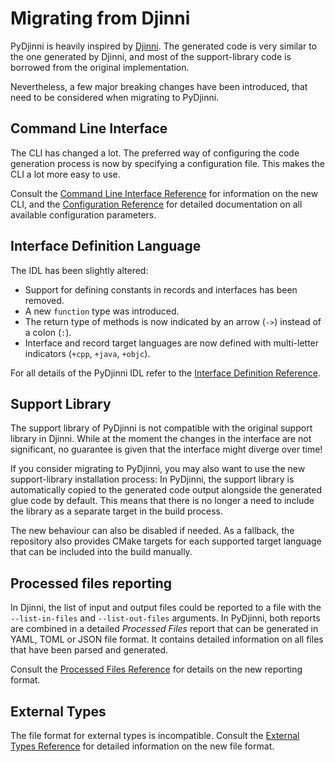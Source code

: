 # Migrating from Djinni

PyDjinni is heavily inspired by [Djinni](https://github.com/dropbox/djinni). The generated code is very similar to
the one generated by Djinni, and most of the support-library code is borrowed from the original implementation.

Nevertheless, a few major breaking changes have been introduced, that need to be considered when migrating to PyDjinni.

## Command Line Interface

The CLI has changed a lot. The preferred way of configuring the code generation process is now by specifying a
configuration file. This makes the CLI a lot more easy to use.

Consult the [Command Line Interface Reference](cli.md) for information on the new CLI, 
and the [Configuration Reference](config.md) for detailed documentation on all available configuration parameters.

## Interface Definition Language

The IDL has been slightly altered:

- Support for defining constants in records and interfaces has been removed.
- A new `function` type was introduced.
- The return type of methods is now indicated by an arrow (`->`) instead of a colon (`:`).
- Interface and record target languages are now defined with multi-letter indicators (`+cpp`, `+java`, `+objc`).

For all details of the PyDjinni IDL refer to the [Interface Definition Reference](idl.md).

## Support Library

The support library of PyDjinni is not compatible with the original support library in Djinni.
While at the moment the changes in the interface are not significant, no guarantee is given that the interface might
diverge over time!

If you consider migrating to PyDjinni, you may also want to use the new support-library
installation process: In PyDjinni, the support library is automatically copied to the generated code output alongside
the generated glue code by default. This means that there is no longer a need to include the library as a separate
target in the build process.

The new behaviour can also be disabled if needed. As a fallback, the repository also provides CMake targets for each 
supported target language that can be included into the build manually.

## Processed files reporting

In Djinni, the list of input and output files could be reported to a file with the `--list-in-files` and 
`--list-out-files` arguments.
In PyDjinni, both reports are combined in a detailed _Processed Files_ report that can be generated in 
YAML, TOML or JSON file format.
It contains detailed information on all files that have been parsed and generated.

Consult the [Processed Files Reference](processed_files.md) for details on the new reporting format.

## External Types

The file format for external types is incompatible. Consult the [External Types Reference](external_types.md) for
detailed information on the new file format.
